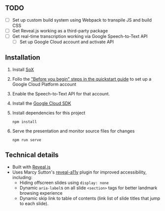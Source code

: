## TODO

- [ ] Set up custom build system using Webpack to transpile JS and build CSS
- [ ] Get Reveal.js working as a third-party package
- [ ] Get real-time transcription working via Google Speech-to-Text API
  - [ ] Set up Google Cloud account and activate API

## Installation

1. Install [SoX](http://sox.sourceforge.net/)

1. Follo the ["Before you begin" steps in the quickstart guide](https://cloud.google.com/speech-to-text/docs/quickstart-client-libraries#before-you-begin) to set up a Google Cloud Platform account

1. Enable the Speech-to-Text API for that account.

1. Install the [Google Cloud SDK](https://cloud.google.com/sdk/docs/#install_the_latest_cloud_sdk_version)

1. Install dependencies for this project
   ```
   npm install
   ```

1. Serve the presentation and monitor source files for changes
   ```
   npm run serve
   ```

## Technical details

* Built with [Reveal.js](https://github.com/hakimel/reveal.js/)
* Uses Marcy Sutton's [reveal-a11y](https://github.com/marcysutton/reveal-a11y) plugin for improved accessibility, including:
  * Hiding offscreen slides using `display: none`
  * Dynamic `aria-label`s on all slide `<section>` tags for better landmark browsing experience
  * Dynamic skip link to table of contents (link list of slide titles that jump to each slide).